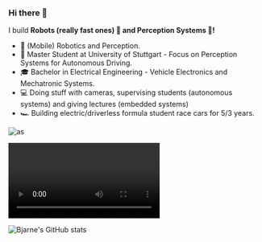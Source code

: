 
### Hi there 👋

<!--
**bjajoh/bjajoh** is a ✨ _special_ ✨ repository because its `README.md` (this file) appears on your GitHub profile.

Here are some ideas to get you started:

- 🔭 I’m currently working on ...
- 🌱 I’m currently learning ...
- 👯 I’m looking to collaborate on ...
- 🤔 I’m looking for help with ...
- 💬 Ask me about ...
- 📫 How to reach me: ...
- 😄 Pronouns: ...
- ⚡ Fun fact: ...
-->



I build  **Robots (really fast ones) 🤖 and Perception Systems 📸!**

* 🧐   (Mobile) Robotics and Perception.
* 💼   Master Student at University of Stuttgart - Focus on Perception Systems for Autonomous Driving.
* 🎓   Bachelor in Electrical Engineering - Vehicle Electronics and Mechatronic Systems.
* 💻   Doing stuff with cameras, supervising students (autonomous systems) and giving lectures (embedded systems) 
* 🏎   Building electric/driverless formula student race cars for 5/3 years.
<!--* ⛵   Encouraging people for open source collaborations.
* 📚   Reading more about Apple, Harry Potter and how the computer works.
* ✍🏻   I write my personal thoughts on Programming & Tech in my [Personal Blog](https://halfrost.com/)(Cumulative 3.64 million PV / 1.06 million UV).-->

![as](https://user-images.githubusercontent.com/42101377/133332412-5b1ff307-b7b9-41c5-a528-8d3428ce2001.png)

![Our driverless Formula Student Race Car, DHBW and Oregon State University](https://user-images.githubusercontent.com/42101377/113446560-4d1f4700-93f8-11eb-8e38-49aeb2919dcf.mp4)

![Bjarne's GitHub stats](https://github-readme-stats.vercel.app/api?username=bjajoh)
